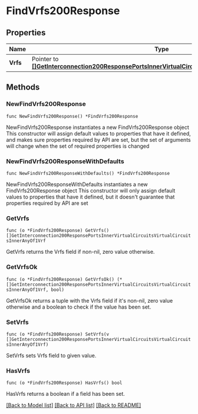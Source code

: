# FindVrfs200Response

## Properties

Name | Type | Description | Notes
------------ | ------------- | ------------- | -------------
**Vrfs** | Pointer to [**[]GetInterconnection200ResponsePortsInnerVirtualCircuitsVirtualCircuitsInnerAnyOf1Vrf**](GetInterconnection200ResponsePortsInnerVirtualCircuitsVirtualCircuitsInnerAnyOf1Vrf.md) |  | [optional] 

## Methods

### NewFindVrfs200Response

`func NewFindVrfs200Response() *FindVrfs200Response`

NewFindVrfs200Response instantiates a new FindVrfs200Response object
This constructor will assign default values to properties that have it defined,
and makes sure properties required by API are set, but the set of arguments
will change when the set of required properties is changed

### NewFindVrfs200ResponseWithDefaults

`func NewFindVrfs200ResponseWithDefaults() *FindVrfs200Response`

NewFindVrfs200ResponseWithDefaults instantiates a new FindVrfs200Response object
This constructor will only assign default values to properties that have it defined,
but it doesn't guarantee that properties required by API are set

### GetVrfs

`func (o *FindVrfs200Response) GetVrfs() []GetInterconnection200ResponsePortsInnerVirtualCircuitsVirtualCircuitsInnerAnyOf1Vrf`

GetVrfs returns the Vrfs field if non-nil, zero value otherwise.

### GetVrfsOk

`func (o *FindVrfs200Response) GetVrfsOk() (*[]GetInterconnection200ResponsePortsInnerVirtualCircuitsVirtualCircuitsInnerAnyOf1Vrf, bool)`

GetVrfsOk returns a tuple with the Vrfs field if it's non-nil, zero value otherwise
and a boolean to check if the value has been set.

### SetVrfs

`func (o *FindVrfs200Response) SetVrfs(v []GetInterconnection200ResponsePortsInnerVirtualCircuitsVirtualCircuitsInnerAnyOf1Vrf)`

SetVrfs sets Vrfs field to given value.

### HasVrfs

`func (o *FindVrfs200Response) HasVrfs() bool`

HasVrfs returns a boolean if a field has been set.


[[Back to Model list]](../README.md#documentation-for-models) [[Back to API list]](../README.md#documentation-for-api-endpoints) [[Back to README]](../README.md)


